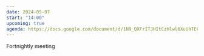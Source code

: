 ```yaml
---
date: 2024-05-07
start: "14:00"
upcoming: true
agenda: https://docs.google.com/document/d/1N9_QXFrITJHItCzHlwl6XuUhTECDqq--jjcs74iF_AE/edit#heading=h.jgmduqp1336
---
```

Fortnightly meeting